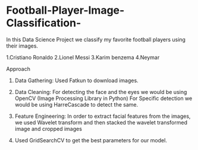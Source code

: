 # Football-Player-Image-Classification-

In this Data Science Project we classify my favorite football players using their images.

1.Cristiano Ronaldo
2.Lionel Messi
3.Karim benzema
4.Neymar


Approach
1. Data Gathering: Used Fatkun to download images.

2. Data Cleaning: For detecting the face and the eyes we would be using OpenCV (Image Processing Library in Python)
For Specific detection we would be using HarreCascade to detect the same. 

3. Feature Engineering: In order to extract facial features from the images, we used Wavelet transform and then stacked the wavelet transformed image and cropped images

4. Used GridSearchCV to get the best parameters for our model.

